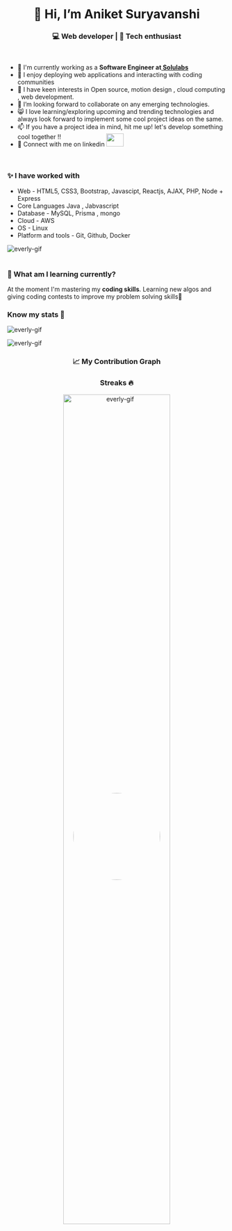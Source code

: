 <h1 align="center">👋 Hi, I’m Aniket Suryavanshi</h1>
<h3  align="center">💻 Web developer | 📖 Tech enthusiast </h3>  
<br>
<img width="200" height="200" style="border-radius:50%; position:absolute; top:50%; left:50%; transform:translate(-50%,-50%);"src="https://avatars.githubusercontent.com/u/74701038?v=4">
<ul>
  <li>💼 I'm currently working as a <b>Software Engineer at<a href="https://www.solulab.com/"> Solulabs</b></a></li>
  <li>👀 I enjoy deploying web applications and interacting with coding communities</li>
  <li>🌱 I have keen interests in Open source, motion design , cloud computing , web development.</li>
  <li>💞️ I’m looking forward to collaborate on any emerging technologies. </li>
  <li>😸 I love learning/exploring upcoming and trending technologies and always look forward to implement some cool project ideas on the same.</li>
  <li>📫 If you have a project idea in mind, hit me up! let's develop something cool together !!</li>
  <li>🎄 Connect with me on linkedin <a  href="https://www.linkedin.com/in/aniket-suryavanshi-8378981b5/" target="black" alt=KXDLS> <img style="margin-top:-16px;" src= 'https://cdn.jsdelivr.net/npm/simple-icons@3.0.1/icons/linkedin.svg' height="30" width="40" /> </a></li>
</ul>
<br>
<h3>✨ I have worked with </h3>
<div>
   <ul>
    <li>Web - HTML5, CSS3, Bootstrap, Javascipt, Reactjs, AJAX, PHP, Node + Express</li>
    <li>Core Languages Java , Jabvascript</li>
    <li>Database - MySQL, Prisma , mongo</li>
    <li>Cloud - AWS</li>
    <li>OS - Linux</li>
    <li>Platform and tools - Git, Github, Docker</li>
  </ul> </div>
<div> <img src="https://github-readme-stats.vercel.app/api/top-langs?username=everly-gif&show_icons=true&locale=en&langs_count=10&layout=compact" alt="everly-gif" ></div>
<br>
<h3>🎨 What am I learning currently?</h3>
<p>At the moment I'm mastering my  <b> coding skills</b>. Learning new algos and giving coding contests to improve my problem solving skills🚀</p>
<h3 align="left">Know my stats 👀</h3>
<img  src="https://github-profile-trophy.vercel.app/?username=aniketsuryavanshi093&theme=juicyfresh&no-bg=true" alt="everly-gif"><br>
<p align="left"> <img src="https://github-readme-stats.vercel.app/api?username=aniketsuryavanshi093&show_icons=true&locale=en" alt="everly-gif" ></p>
<h3 align="center"> 📈 My Contribution Graph </h3>

<h3 align="center">Streaks 🔥</h3>
<p align="center"><img src="https://github-readme-streak-stats.herokuapp.com/?user=aniketsuryavanshi093&theme=light" alt="everly-gif" width="70%"></p><br><br>
<!---
everly-gif/everly-gif is a ✨ special ✨ repository because its `README.md` (this file) appears on your GitHub profile.
You can click the Preview link to take a look at your changes.
--->
